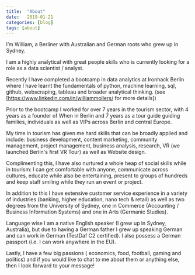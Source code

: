 ```yaml
---
title:  "About"
date:   2019-01-21
categories: [blog]
tags: [about]
---
```

I’m William, a Berliner with Australian and German roots who grew up in Sydney.

I am a highly analytical with great people skills who is currently looking for a role as a data scientist / analyst.

Recently I have completed a bootcamp in data analytics at Ironhack Berlin where I have learnt the fundamentals of python, machine learning, sql, github, webscraping, tableau and broader analytical thinking. (see [https://www.linkedin.com/in/williammollers/ for more details])

Prior to the bootcamp I worked for over 7 years in the tourism sector, with 4 years as a founder of When in Berlin and 7 years as a tour guide guiding families, individuals as well as VIPs across Berlin and central Europe.

My time in tourism has given me hard skills that can be broadly applied and include: business development, content marketing, community management, project management, business analysis, research, VR (we launched Berlin's first VR Tour) as well as Website design.

Complimenting this, I have also nurtured a whole heap of social skills while in tourism: I can get comfortable with anyone, communicate across cultures, educate while also be entertaining, present to groups of hundreds and keep staff smiling while they run an event or project.

In addition to this I have extensive customer service experience in a variety of industries (banking, higher education, nano tech & retail) as well as two degrees from the University of Sydney, one in Commerce (Accounting / Business Information Systems) and one in Arts (Germanic Studies).

Language wise I am a native English speaker (I grew up in Sydney, Australia), but due to having a German father I grew up speaking German and can work in German (TestDaf C2 certified). I also possess a German passport (i.e. I can work anywhere in the EU).

Lastly, I have a few big passions ( economics, food, football, gaming and politics) and if you would like to chat to me about them or anything else, then I look forward to your message!
